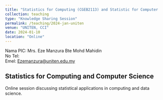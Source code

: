 ```yaml
---
title: "Statistics for Computing (CGEB2113) and Statistic for Computer Science (CMPD103)"
collection: teaching
type: "Knowledge Sharing Session"
permalink: /teaching/2024-jan-uniten
venue: "UNITEN, CCI"
date: 2024-01-10
location: "Online"
---
```


Nama PIC: Mrs. Eze Manzura Bte Mohd Mahidin  
No Tel:  
Emel: Ezemanzura@uniten.edu.my

## Statistics for Computing and Computer Science

Online session discussing statistical applications in computing and data science.
